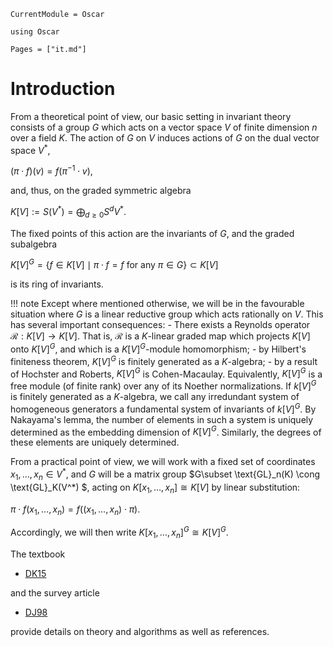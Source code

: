 ```@meta
CurrentModule = Oscar
```

```@setup oscar
using Oscar
```

```@contents
Pages = ["it.md"]
```

# Introduction

From a theoretical point of view, our basic setting in invariant theory consists of a group $G$ which acts on a vector space $V$ of finite
dimension $n$ over a field $K$. The action of $G$ on $V$ induces actions of $G$ on the dual vector space $V^\ast$,

$(\pi \cdot f)(v)=f(\pi^{-1}\cdot v),$

and, thus,  on the graded symmetric algebra

$K[V]:=S(V^*)=\bigoplus_{d\geq 0} S^d V^*.$

The fixed points of this action are the invariants of $G$, and the graded subalgebra

$K[V]^G=\{f\in K[V] \mid \pi\cdot  f=f {\text { for any }} \pi\in G\}\subset K[V]$

is its ring of invariants.

!!! note
    Except where mentioned otherwise, we will be in the favourable situation where $G$ is a linear reductive group which acts rationally on $V$. This has several important consequences:
    - There exists a Reynolds operator $\mathcal R: K[V] \rightarrow K[V]$. That is, $\mathcal R$ is a $K$-linear graded map which projects $K[V]$ onto $K[V]^G$, and which is a $K[V]^G$-module homomorphism;
    - by Hilbert's finiteness theorem, $K[V]^G$ is finitely generated as a $K$-algebra;
    - by a result of Hochster and Roberts, $K[V]^G$ is Cohen-Macaulay. Equivalently, $K[V]^G$ is a free module (of finite rank) over any of its Noether normalizations.
    If $k[V]^G$ is finitely generated as a $K$-algebra, we call any irredundant system of homogeneous generators a fundamental system of invariants of $k[V]^G$. By Nakayama's lemma, the number of elements in such a system is uniquely determined as the embedding dimension of $K[V]^G$. Similarly, the degrees of these elements are uniquely determined.


From a practical point of view, we will work with a fixed set of coordinates  $x_1, \dots, x_n\in V^*$, and $G$  will be a matrix group $G\subset \text{GL}_n(K) \cong \text{GL}_K(V^*) $, acting on $K[x_1, \dots, x_n]\cong K[V]$ by linear substitution:

$\pi\cdot f(x_1,\dots ,x_n) = f((x_1,\dots ,x_n)\cdot\pi).$

Accordingly, we will then write $K[x_1, \dots, x_n]^G\cong K[V]^G$.

The textbook

- [DK15](@cite)

and the survey article

- [DJ98](@cite)

provide details on theory and algorithms as well as references.
